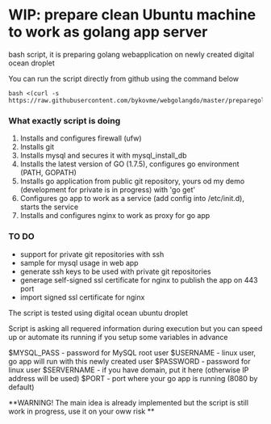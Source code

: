 # WIP: prepare clean Ubuntu machine to work as golang app server
bash script, it is preparing golang webapplication on newly created digital ocean droplet

You can run the script directly from github using the command below

```
bash <(curl -s https://raw.githubusercontent.com/bykovme/webgolangdo/master/preparegolangapp.sh)
```

### What exactly script is doing
1. Installs and configures firewall (ufw)
2. Installs git
3. Installs mysql and secures it with mysql_install_db
4. Installs the latest version of GO (1.7.5), configures go environment (PATH, GOPATH)
5. Installs go application from public git repository, yours od my demo (development for private is in progress) with 'go get'
6. Configures go app to work as a service (add config into /etc/init.d), starts the service
7. Installs and configures nginx to work as proxy for go app

### TO DO
- support for private git repositories with ssh
- sample for mysql usage in web app
- generate ssh keys to be used with private git repositories
- generage self-signed ssl certificate for nginx to publish the app on 443 port
- import signed ssl certificate for nginx

The script is tested using digital ocean ubuntu droplet

Script is asking all requered information during execution but you can speed up or automate its running if you setup some variables in advance

$MYSQL_PASS - password for MySQL root user
$USERNAME - linux user, go app will run with this newly created user
$PASSWORD - password for linux user
$SERVERNAME - if you have domain, put it here (otherwise IP address will be used)
$PORT - port where your go app is running (8080 by default)

**WARNING! The main idea is already implemented but the script is still work in progress, use it on your oww risk  **



